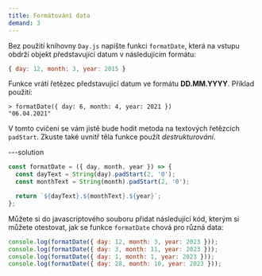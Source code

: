 ```yaml
---
title: Formátování data
demand: 3
---
```


Bez použití knihovny `Day.js` napište funkci `formatDate`, která na vstupu obdrží objekt představující datum v následujícím formátu:

```js
{ day: 12, month: 3, year: 2015 }
```

Funkce vrátí řetězec představující datum ve formátu **DD.MM.YYYY**. Příklad použití:

```jscon
> formatDate({ day: 6, month: 4, year: 2021 })
"06.04.2021"
```

V tomto cvičení se vám jistě bude hodit metoda na textových řetězcích `padStart`. Zkuste také uvnitř těla funkce použít _destrukturování_.

---solution

```js
const formatDate = ({ day, month, year }) => {
  const dayText = String(day).padStart(2, '0');
  const monthText = String(month).padStart(2, '0');

  return `${dayText}.${monthText}.${year}`;
};
```

Můžete si do javascriptového souboru přidat následující kód, kterým si můžete otestovat, jak se funkce `formatDate` chová pro různá data:

```js
console.log(formatDate({ day: 12, month: 3, year: 2023 }));
console.log(formatDate({ day: 3, month: 11, year: 2023 }));
console.log(formatDate({ day: 1, month: 1, year: 2023 }));
console.log(formatDate({ day: 28, month: 10, year: 2023 }));
```
